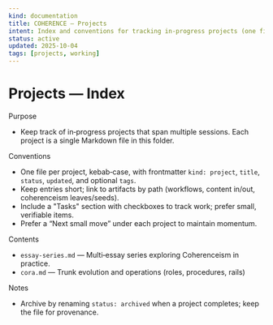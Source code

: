 ```yaml
---
kind: documentation
title: COHERENCE — Projects
intent: Index and conventions for tracking in‑progress projects (one file per project)
status: active
updated: 2025-10-04
tags: [projects, working]
---
```


# Projects — Index

Purpose
- Keep track of in‑progress projects that span multiple sessions. Each project is a single Markdown file in this folder.

Conventions
- One file per project, kebab‑case, with frontmatter `kind: project`, `title`, `status`, `updated`, and optional `tags`.
- Keep entries short; link to artifacts by path (workflows, content in/out, coherenceism leaves/seeds).
- Include a "Tasks" section with checkboxes to track work; prefer small, verifiable items.
- Prefer a “Next small move” under each project to maintain momentum.

Contents
- `essay-series.md` — Multi‑essay series exploring Coherenceism in practice.
- `cora.md` — Trunk evolution and operations (roles, procedures, rails)

Notes
- Archive by renaming `status: archived` when a project completes; keep the file for provenance.
